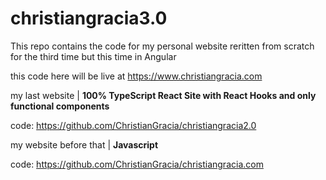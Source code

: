# christiangracia3.0

This repo contains the code for my personal website reritten from scratch for the third time but this time in Angular

this code here will be live at https://www.christiangracia.com

my last website | **100% TypeScript React Site with React Hooks and only functional components**

code: https://github.com/ChristianGracia/christiangracia2.0 

my website before that | **Javascript**

code: https://github.com/ChristianGracia/christiangracia.com

